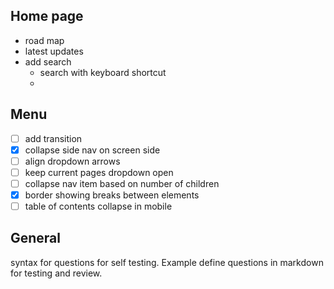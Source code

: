 


## Home page 

- road map 
- latest updates 
- add search 
  - search with keyboard shortcut
  - 

## Menu 

- [ ] add transition 
- [x] collapse side nav on screen side 
- [ ] align dropdown arrows
- [ ] keep current pages dropdown open
- [ ] collapse nav item based on number of children 
- [x] border showing breaks between elements
- [ ] table of contents collapse in mobile

## General 

syntax for questions for self testing. Example define questions in markdown for  testing and review. 

